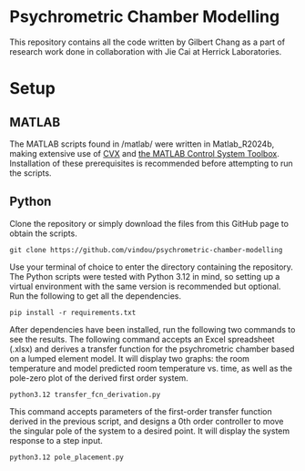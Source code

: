 # Psychrometric Chamber Modelling
This repository contains all the code written by Gilbert Chang as a part of research work done in collaboration with Jie Cai at Herrick Laboratories. 

# Setup
## MATLAB
The MATLAB scripts found in /matlab/ were written in Matlab_R2024b, making extensive use of [CVX](https://github.com/cvxr/CVX) and [the MATLAB Control System Toolbox](https://github.com/cvxr/CVX). Installation of these prerequisites is recommended before attempting to run the scripts. 
## Python
Clone the repository or simply download the files from this GitHub page to obtain the scripts.
```
git clone https://github.com/vindou/psychrometric-chamber-modelling
```
Use your terminal of choice to enter the directory containing the repository. The Python scripts were tested with Python 3.12 in mind, so setting up a virtual environment with the same version is recommended but optional. Run the following to get all the dependencies.
```
pip install -r requirements.txt
```
After dependencies have been installed, run the following two commands to see the results. The following command accepts an Excel spreadsheet (.xlsx) and derives a transfer function for the psychrometric chamber based on a lumped element model. It will display two graphs: the room temperature and model predicted room temperature vs. time, as well as the pole-zero plot of the derived first order system.
```
python3.12 transfer_fcn_derivation.py
```
This command accepts parameters of the first-order transfer function derived in the previous script, and designs a 0th order controller to move the singular pole of the system to a desired point. It will display the system response to a step input.
```
python3.12 pole_placement.py
```
